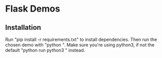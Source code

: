 # Flask Demos

## Installation
Run "pip install -r requirements.txt" to install dependencies.
Then run the chosen demo with "python <python file>".
Make sure you're using python3, if not the default "python run python3 <python file>" instead.
